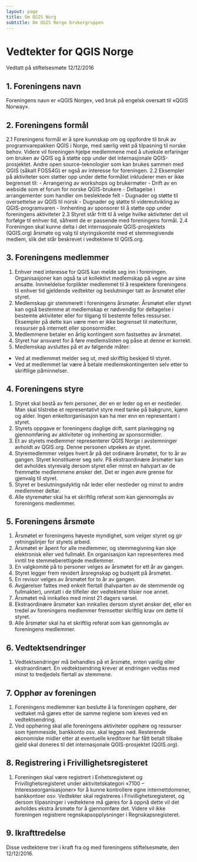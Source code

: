 ```yaml
---
layout: page
title: Om QGIS Norg
subtitle: Om QGIS Norge brukergruppen
---
```


# Vedtekter for QGIS Norge
Vedtatt på stiftelsesmøte 12/12/2016

## 1. Foreningens navn
Foreningens navn er «QGIS Norge», ved bruk på engelsk oversatt til «QGIS Norway».
## 2. Foreningens formål
  2.1 Foreningens formål er å spre kunnskap om og oppfordre til bruk av programvarepakken QGIS i Norge, med særlig vekt på tilpasning til norske behov. Videre vil foreningen hjelpe medlemmene med å utveksle erfaringer om bruken av QGIS og å støtte opp under det internasjonale QGIS-prosjektet. Andre open source-teknologier som kan brukes sammen med QGIS (såkalt FOSS4G) er også av interesse for foreningen.
  2.2 Eksempler på aktiviteter som støtter opp under dette formålet inkluderer men er ikke begrenset til:
    - Arrangering av workshops og brukermøter
    - Drift av en webside som et forum for norske QGIS-brukere
    - Deltagelse i arrangementer som handler om beslektede felt
    - Dugnader og støtte til oversettelse av QGIS til norsk
    - Dugnader og støtte til videreutvikling av QGIS-programvaren
    - Innhenting av sponsorer til å støtte opp under foreningens aktiviteter
  2.3 Styret står fritt til å velge hvilke aktiviteter det vil forfølge til enhver tid, såfremt de er passende med foreningens formål.
  2.4 Foreningen skal kunne delta i det internasjonale QGIS-prosjektets (QGIS.org) årsmøte og valg til styringskomité med et stemmegivende medlem, slik det står beskrevet i vedtektene til QGIS.org.
## 3. Foreningens medlemmer
1. Enhver med interesse for QGIS kan melde seg inn i foreningen. Organisasjoner kan også ta ut kollektivt medlemskap på vegne av sine ansatte. Innmeldelse forplikter medlemmet til å respektere foreningens til enhver tid gjeldende vedtekter og beslutninger tatt av årsmøtet eller styret.
2. Medlemskap gir stemmerett i foreningens årsmøter. Årsmøtet eller styret kan også bestemme at medlemskap er nødvendig for deltagelse i bestemte aktiviteter eller for tilgang til bestemte felles ressurser. Eksempler på dette kan være men er ikke begrenset til møter/turer, ressurser på internett eller sponsormidler.
3. Medlemmene betaler en årlig kontingent som fastsettes av årsmøtet.
4. Styret har ansvaret for å føre medlemslisten og påse at denne er korrekt.
5. Medlemskap avsluttes på et av følgende måter:
- Ved at medlemmet melder seg ut, med skriftlig beskjed til styret.
- Ved at medlemmet lar være å betale medlemskontingenten selv etter to skriftlige påminnelser.
## 4. Foreningens styre
1. Styret skal bestå av fem personer, der en er leder og en er nestleder. Man skal tilstrebe et representativt styre med tanke på bakgrunn, kjønn og alder. Ingen enkeltorganisasjon kan ha mer enn en representant i styret.
2. Styrets oppgave er foreningens daglige drift, samt planlegging og gjennomføring av aktiviteter og innhenting av sponsormidler.
3. Et av styrets medlemmer representerer QGIS Norge i avstemninger avholdt av QGIS.org. Denne personen utpekes av styret.
4. Styremedlemmer velges hvert år på det ordinære årsmøtet, for to år av gangen. Styret konstituerer seg selv. På ekstraordinære årsmøter kan det avholdes styrevalg dersom styret eller minst en halvpart av de fremmøtte medlemmene ønsker det. Det er ingen øvre grense for gjenvalg til styret.
5. Styret er beslutningsdyktig når leder eller nestleder og minst to andre medlemmer deltar.
6. Alle styremøter skal ha et skriftlig referat som kan gjennomgås av foreningens medlemmer.
## 5. Foreningens årsmøte
1. Årsmøtet er foreningens høyeste myndighet, som velger styret og gir retningslinjer for styrets arbeid.
2. Årsmøtet er åpent for alle medlemmer, og stemmegivning kan skje elektronisk eller ved fullmakt. En organisasjon kan representeres med inntil tre stemmeberettigede medlemmer.
3. En valgkomité på to personer velges av årsmøtet for ett år av gangen.
4. Styret legger frem revidert årsregnskap og budsjett på årsmøtet.
5. En revisor velges av årsmøtet for to år av gangen.
6. Avgjørelser fattes med enkelt flertall (halvparten av de stemmende og fullmakter), unntatt i de tilfeller der vedtektene tilsier noe annet.
7. Årsmøtet må innkalles med minst 21 dagers varsel.
8. Ekstraordinære årsmøter kan innkalles dersom styret ønsker det, eller en tredel av foreningens medlemmer fremsetter skriftlig krav om dette til styret.
9. Alle årsmøter skal ha et skriftlig referat som kan gjennomgås av foreningens medlemmer.
## 6. Vedtektsendringer
1. Vedtektsendringer må behandles på et årsmøte, enten vanlig eller ekstraordinært. En vedtektsendring krever at endringen vedtas med minst to tredjedels flertall av stemmene.
## 7. Opphør av foreningen
1. Foreningens medlemmer kan beslutte å la foreningen opphøre, der vedtaket må gjøres etter de samme reglene som kreves ved en vedtektsendring.
2. Ved opphøring skal alle foreningens aktiviteter opphøre og ressurser som hjemmeside, bankkonto osv. skal legges ned. Resterende økonomiske midler etter at eventuelle kreditorer har fått betalt tilbake gjeld skal doneres til det internasjonale QGIS-prosjektet (QGIS.org).
## 8. Registrering i Frivillighetsregisteret
1. Foreningen skal være registrert i Enhetsregisteret og Frivillighetsregisteret under aktivitetskategori «7100 – Interesseorganisasjoner» for å kunne kontrollere egne internettdomener, bankkontoer osv. Vedtekter skal registreres i Frivillighetsregisteret, og dersom tilpasninger i vedtektene må gjøres for å oppnå dette vil det avholdes ekstra årsmøte for å gjennomføre det. Videre vil ikke foreningen registrere regnskapsopplysninger i Regnskapsregisteret.
## 9. Ikrafttredelse

Disse vedtektene trer i kraft fra og med foreningens stiftelsesmøte, den 12/12/2016.
